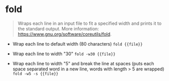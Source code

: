 # fold
> Wraps each line in an input file to fit a specified width and prints it to the standard output.
> More information: <https://www.gnu.org/software/coreutils/fold>.

- Wrap each line to default width (80 characters)
`fold {{file}}`

- Wrap each line to width "30"
`fold -w30 {{file}}`

- Wrap each line to width "5" and break the line at spaces (puts each space separated word in a new line, words with length > 5 are wrapped)
`fold -w5 -s {{file}}`
